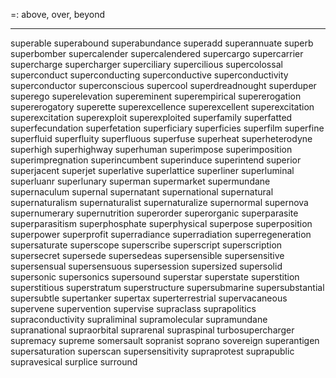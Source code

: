 =: above, over, beyond

---
superable
superabound
superabundance
superadd
superannuate
superb
superbomber
supercalender
supercalendered
supercargo
supercarrier
supercharge
supercharger
superciliary
supercilious
supercolossal
superconduct
superconducting
superconductive
superconductivity
superconductor
superconscious
supercool
superdreadnought
superduper
superego
superelevation
supereminent
superempirical
supererogation
supererogatory
superette
superexcellence
superexcellent
superexcitation
superexcitation
superexploit
superexploited
superfamily
superfatted
superfecundation
superfetation
superficiary
superficies
superfilm
superfine
superfluid
superfluity
superfluous
superfuse
superheat
superheterodyne
superhigh
superhighway
superhuman
superimpose
superimposition
superimpregnation
superincumbent
superinduce
superintend
superior
superjacent
superjet
superlative
superlattice
superliner
superluminal
superluanr
superlunary
superman
supermarket
supermundane
supernaculum
supernal
supernatant
supernational
supernatural
supernaturalism
supernaturalist
supernaturalize
supernormal
supernova
supernumerary
supernutrition
superorder
superorganic
superparasite
superparasitism
superphosphate
superphysical
superpose
superposition
superpower
superprofit
superradiance
superradiation
superregeneration
supersaturate
superscope
superscribe
superscript
superscription
supersecret
supersede
supersedeas
supersensible
supersensitive
supersensual
supersensuous
supersession
supersized
supersolid
supersonic
supersonics
supersound
superstar
superstate
superstition
superstitious
superstratum
superstructure
supersubmarine
supersubstantial
supersubtle
supertanker
supertax
superterrestrial
supervacaneous
supervene
supervention
supervise
supraclass
suprapolitics
supraconductivity
supraliminal
supramolecular
supramundane
supranational
supraorbital
suprarenal
supraspinal
turbosupercharger
supremacy
supreme
somersault
sopranist
soprano
sovereign
superantigen
supersaturation
superscan
supersensitivity
supraprotest
suprapublic
supravesical
surplice
surround